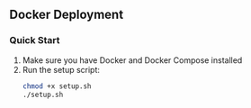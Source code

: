 ## Docker Deployment

### Quick Start

1. Make sure you have Docker and Docker Compose installed
2. Run the setup script:
   ```bash
   chmod +x setup.sh
   ./setup.sh